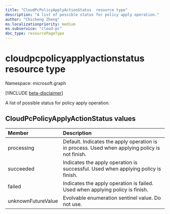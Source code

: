 ```yaml
---
title: "CloudPcPolicyApplyActionStatus  resource type"
description: "A list of possible status for policy apply operation."
author: "Chicheng Zheng"
ms.localizationpriority: medium
ms.subservice: "cloud-pc"
doc_type: resourcePageType
---
```


# cloudpcpolicyapplyactionstatus resource type

Namespace: microsoft.graph

[!INCLUDE [beta-disclaimer](../../includes/beta-disclaimer.md)]

A list of possible status for policy apply operation.

## CloudPcPolicyApplyActionStatus values

|Member|Description|
|:---|:---|
|processing| Default. Indicates the apply operation is in process. Used when applying policy is not finish.|
|succeeded|Indicates the apply operation is successful. Used when applying policy is finish.|
|failed| Indicates the apply operation is failed. Used when applying policy is finish.|
|unknownFutureValue|Evolvable enumeration sentinel value. Do not use.|